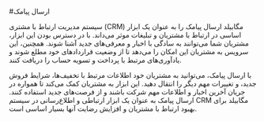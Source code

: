 #ارسال پیامک

سیستم مدیریت ارتباط با مشتری (CRM) مگابیلد ارسال پیامک را به عنوان یک ابزار اساسی در ارتباط با مشتریان و تبلیغات موثر می‌داند. با در دسترس بودن این ابزار، مشتریان شما می‌توانند به سادگی با اخبار و معرفی‌های جدید آشنا شوند. همچنین، این سرویس به مشتریان این امکان را می‌دهد تا از وضعیت قراردادهای خود مطلع شوند و یادآوری‌های مرتبط با پرداخت و تسویه حساب را دریافت کنند.

با ارسال پیامک، می‌توانید به مشتریان خود اطلاعات مرتبط با تخفیف‌ها، شرایط فروش جدید، و تغییرات مهم دیگر را انتقال دهید. این ابزار به مشتریان کمک می‌کند تا همواره در جریان آخرین اخبار و اطلاعات مهم شرکت باشند و از فرصت‌های جدید استفاده کنند. ارسال پیامک به عنوان یک ابزار ارتباطی و اطلاع‌رسانی در سیستم CRM مگابیلد برای بهبود ارتباط با مشتریان و افزایش رضایت آنها بسیار اساسی است.
